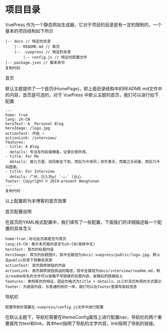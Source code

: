 # 项目目录

VuePress 作为一个静态网站生成器，它对于项目的目录是有一定的限制的，一个基本的项目结构如下所示

    |-- docs // 特定的目录
        |-- README.md // 首页
        |-- .vuepress // 特定的目录
            |-- config.js // 特定的配置文件
    |-- package.json // 脚本命令
    复制代码

首页

默认主题提供了一个首页(HomePage)，即上面目录结构中的README.md文件中的内容，首页是可选的，对于 VuePress 中默认主题的首页，我们可以进行如下配置

    ---
    home: true
    lang: zh-CN
    heroText: A  Personal Blog
    heroImage: /logo.jpg
    actionText: 开始 →
    actionLink: /interview/
    features:
    - title: A Blog
      details: 专注写作前端博客，记录日常所得。
    - title: For Me
      details: 故九万里，则风斯在下矣，而后乃今培风；背负青天，而莫之夭阏者，而后乃今将图南。
    - title: For Interview
      details: 广州，已入坑ღ( ´･ᴗ･` )比心
    footer: Copyright © 2019-present Wangtunan
    ---
    复制代码

以上配置即为本博客的首页效果

首页配置说明

在首页的YAML格式配置中，我们填写了一些配置，下面我们将详细描述每一个配置的具体含义

    home:true：标记此页面是否为首页
    lang:zh-CN：表示本页面的语言为zh-CN(简体中文)
    heroText: 首页的标题内容
    heroImage: 首页的标题图片，其中全路径为docs/.vuepress/public/logo.jpg，默认去public目录下找静态资源
    actionText: 首页跳转按钮的内容
    actionLink: 首页跳转按钮挑战的路径，其中全路径为docs/interview/readme.md，默认readme命名的文件可以省略不写链接的后面内容，省略后的链接如上
    features: 表明首页的特征，固定的格式为title + details，以三栏流式布局的方式展示
    footer: 为底部内容，与普通的网页一样，我们可以在footer里面写版权信息

导航栏

    配置导航栏需要在.vuepress/config.js文件中进行配置 

在默认主题下，导航栏需要在themeConfig属性上进行配置nav，导航栏的两个重要属性为text和link，其中text指明了导航的文字内容，link指明了导航的链接。

